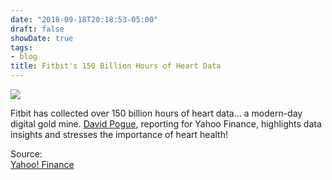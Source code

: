 ```yaml
---
date: "2018-09-18T20:18:53-05:00"
draft: false
showDate: true
tags:
- blog
title: Fitbit's 150 Billion Hours of Heart Data
---
```


![](https://1000logos.net/wp-content/uploads/2017/07/Color-Fitbit-Logo-768x222.jpg)

Fitbit has collected over 150 billion hours of heart data... a modern-day digital gold mine. [David Pogue](https://www.linkedin.com/in/pogue/), reporting for Yahoo Finance, highlights data insights and stresses the importance of heart health!

Source:
<br/>[Yahoo! Finance](https://finance.yahoo.com/news/exclusive-fitbits-150-billion-hours-heart-data-reveals-secrets-human-health-133124215.html)

